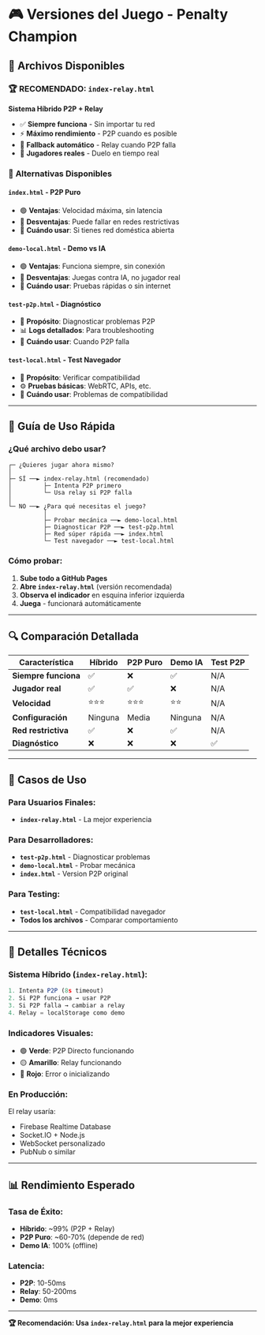 # 🎮 Versiones del Juego - Penalty Champion

## 📁 **Archivos Disponibles**

### 🏆 **RECOMENDADO: `index-relay.html`**
**Sistema Híbrido P2P + Relay**
- ✅ **Siempre funciona** - Sin importar tu red
- ⚡ **Máximo rendimiento** - P2P cuando es posible
- 🔄 **Fallback automático** - Relay cuando P2P falla
- 👥 **Jugadores reales** - Duelo en tiempo real

### 🎯 **Alternativas Disponibles**

#### `index.html` - P2P Puro
- 🟢 **Ventajas**: Velocidad máxima, sin latencia
- 🔴 **Desventajas**: Puede fallar en redes restrictivas
- 🎯 **Cuándo usar**: Si tienes red doméstica abierta

#### `demo-local.html` - Demo vs IA
- 🟢 **Ventajas**: Funciona siempre, sin conexión
- 🔴 **Desventajas**: Juegas contra IA, no jugador real
- 🎯 **Cuándo usar**: Pruebas rápidas o sin internet

#### `test-p2p.html` - Diagnóstico
- 🔧 **Propósito**: Diagnosticar problemas P2P
- 📊 **Logs detallados**: Para troubleshooting
- 🎯 **Cuándo usar**: Cuando P2P falla

#### `test-local.html` - Test Navegador
- 🔧 **Propósito**: Verificar compatibilidad
- ⚙️ **Pruebas básicas**: WebRTC, APIs, etc.
- 🎯 **Cuándo usar**: Problemas de compatibilidad

---

## 🚀 **Guía de Uso Rápida**

### **¿Qué archivo debo usar?**

```
┌─ ¿Quieres jugar ahora mismo?
│
├─ SÍ ──► index-relay.html (recomendado)
│         ├─ Intenta P2P primero
│         └─ Usa relay si P2P falla
│
└─ NO ──► ¿Para qué necesitas el juego?
          │
          ├─ Probar mecánica ──► demo-local.html
          ├─ Diagnosticar P2P ──► test-p2p.html
          ├─ Red súper rápida ──► index.html
          └─ Test navegador ──► test-local.html
```

### **Cómo probar:**

1. **Sube todo a GitHub Pages**
2. **Abre `index-relay.html`** (versión recomendada)
3. **Observa el indicador** en esquina inferior izquierda
4. **Juega** - funcionará automáticamente

---

## 🔍 **Comparación Detallada**

| Característica | Híbrido | P2P Puro | Demo IA | Test P2P |
|---------------|---------|----------|---------|----------|
| **Siempre funciona** | ✅ | ❌ | ✅ | N/A |
| **Jugador real** | ✅ | ✅ | ❌ | N/A |
| **Velocidad** | ⭐⭐⭐ | ⭐⭐⭐ | ⭐⭐ | N/A |
| **Configuración** | Ninguna | Media | Ninguna | N/A |
| **Red restrictiva** | ✅ | ❌ | ✅ | N/A |
| **Diagnóstico** | ❌ | ❌ | ❌ | ✅ |

---

## 🎯 **Casos de Uso**

### **Para Usuarios Finales:**
- **`index-relay.html`** - La mejor experiencia

### **Para Desarrolladores:**
- **`test-p2p.html`** - Diagnosticar problemas
- **`demo-local.html`** - Probar mecánica
- **`index.html`** - Version P2P original

### **Para Testing:**
- **`test-local.html`** - Compatibilidad navegador
- **Todos los archivos** - Comparar comportamiento

---

## 🔧 **Detalles Técnicos**

### **Sistema Híbrido (`index-relay.html`):**
```javascript
1. Intenta P2P (8s timeout)
2. Si P2P funciona → usar P2P
3. Si P2P falla → cambiar a relay
4. Relay = localStorage como demo
```

### **Indicadores Visuales:**
- 🟢 **Verde**: P2P Directo funcionando
- 🟡 **Amarillo**: Relay funcionando
- 🔴 **Rojo**: Error o inicializando

### **En Producción:**
El relay usaría:
- Firebase Realtime Database
- Socket.IO + Node.js
- WebSocket personalizado
- PubNub o similar

---

## 📊 **Rendimiento Esperado**

### **Tasa de Éxito:**
- **Híbrido**: ~99% (P2P + Relay)
- **P2P Puro**: ~60-70% (depende de red)
- **Demo IA**: 100% (offline)

### **Latencia:**
- **P2P**: 10-50ms
- **Relay**: 50-200ms
- **Demo**: 0ms

---

**🏆 Recomendación: Usa `index-relay.html` para la mejor experiencia** 